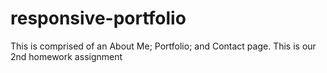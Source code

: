 # responsive-portfolio
This is comprised of an About Me; Portfolio; and Contact page.  This is our 2nd homework assignment
